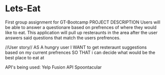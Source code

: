 # Lets-Eat
First group assignment for GT-Bootcamp 
PROJECT DESCRIPTION
Users will be able to answer a questionare based on prefrences of where they would like to eat. This application will pull up resteraunts in the area after the user answers said questions that match the users prefrences.

//User story//
AS A hungry user
I WANT to get resteraunt suggestions based on my current prefrences 
SO THAT i can decide what would be the best place to eat at

API's being used:
Yelp Fusion API
Spoontacular
